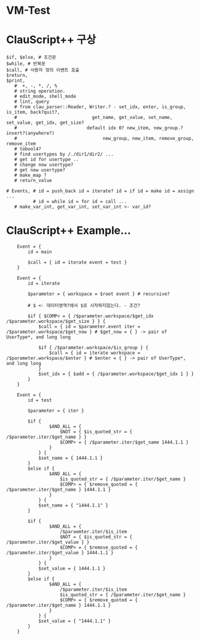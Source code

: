 # VM-Test

# ClauScript++ 구상
    $if, $else, # 조건문 
    $while, # 반복문
    $call, # 사용자 정의 이벤트 호출
    $return,
    $print,
       #  +, -, *, /, %
       # string operation.
       # edit_mode, shell_mode
       # lint, query
       # from clau_parser::Reader, Writer.? - set_idx, enter, is_group, is_item, back?quit?, 
       #                            get_name, get_value, set_name, set_value, get_idx, get_size?
       #                          default idx 0? new_item, new_group.? insert?(anywhere?)
       #                                new_group, new_item, remove_group, remove_item
       # tobool4?
       # find usertypes by /./dir1/dir2/ ...
       # get id for usertype ..
       # change now usertype?
       # get now usertype?
       # make_map ? 
       # return_value
       
    # Events, # id = push_back id = iterate? id = if id = make id = assign ...
              # id = while id = for id = call ... 
       # make_var_int, get_var_int, set_var_int <- var_id?

# ClauScript++ Example...

        Event = {
            id = main

            $call = { id = iterate event = test }
        }

        Event = {
            id = iterate

            $parameter = { workspace = $root event } # recursive?

            # $ <- 데이터영역?에서 $로 시작하지않는다. - 조건?

            $if { $COMP< = { /$parameter.workspace/$get_idx /$parameter.workspace/$get_size } } {
                $call = { id = $parameter.event iter = /$parameter.workspace/$get_now } # $get_now = { } -> pair of UserType*, and long long

                $if { /$parameter.workspace/$is_group } {
                    $call = { id = iterate workspace = /$parameter.workspace/$enter } # $enter = { } -> pair of UserType*, and long long
                }
                $set_idx = { $add = { /$parameter.workspace/$get_idx 1 } }
            }
        }

        Event = {
            id = test

            $parameter = { iter }	

            $if { 
                    $AND_ALL = { 
                        $NOT = { $is_quoted_str = { /$parameter.iter/$get_name } }			
                        $COMP> = { /$parameter.iter/$get_name 1444.1.1 }
                    }
                } {
                $set_name = { 1444.1.1 }
            }
            $else if { 
                    $AND_ALL = { 
                        $is_quoted_str = { /$parameter.iter/$get_name }
                        $COMP> = { $remove_quoted = { /$parameter.iter/$get_name } 1444.1.1 }
                    }
                } {
                $set_name = { "1444.1.1" }
            }

            $if { 
                    $AND_ALL = {
                        /$paraemter.iter/$is_item
                        $NOT = { $is_quoted_str = { /$parameter.iter/$get_value } }
                        $COMP> = { $remove_quoted = { /$parameter.iter/$get_value } 1444.1.1 }
                    }
                } {
                $set_value = { 1444.1.1 }
            }
            $else if { 
                    $AND_ALL = { 
                        /$parameter.iter/$is_item
                        $is_quoted_str = { /$parameter.iter/$get_name }
                        $COMP> = { $remove_quoted = { /$parameter.iter/$get_name } 1444.1.1 }
                    }
                } {
                $set_value = { "1444.1.1" }
            }
        }

